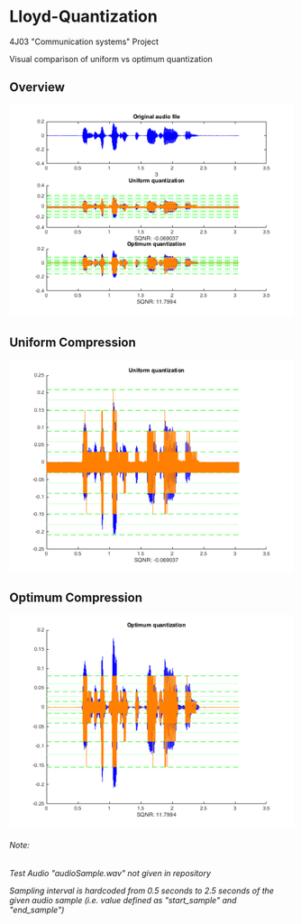 # Lloyd-Quantization
4J03 "Communication systems" Project


Visual comparison of uniform vs optimum quantization


## Overview
![Overview](./Screenshots/Overview.png)


## Uniform Compression
![Uniform](./Screenshots/UniformQuantization.png)


## Optimum Compression
![Optimum](./Screenshots/OptimumQuantization.png)



###### Note:

*Test Audio "audioSample.wav" not given in repository*

*Sampling interval is hardcoded from 0.5 seconds to 2.5 seconds of the given audio sample (i.e. value defined as "start_sample" and "end_sample")*

